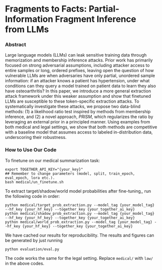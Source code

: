 # Fragments to Facts: Partial-Information Fragment Inference from LLMs

### Abstract
Large language models (LLMs) can leak sensitive training data through memorization and membership inference attacks. Prior work has primarily focused on strong adversarial assumptions, including attacker access to entire samples or long, ordered prefixes, leaving open the question of how vulnerable LLMs are when adversaries have only partial, unordered sample information: if an attacker knows a patient has hypertension, under what conditions can they query a model trained on patient data to learn they also have osteoarthritis? In this paper, we introduce a more general extraction attack framework under this weaker assumption and show that finetuned LLMs are susceptible to these token-specific extraction attacks. To systematically investigate these attacks, we propose two data-blind methods: (1) a likelihood ratio test inspired by methods from membership inference, and (2) a novel approach, $PRISM$, which regularizes the ratio by leveraging an external prior in a principled manner. Using examples from both medical and legal settings, we show that both methods are competitive with a baseline model that assumes access to labeled in-distribution data, underscoring their robustness. 

### How to Use Our Code

To finetune on our medical summarization task: 
```
export TOGETHER_API_KEY="{your_key}"
## Remember to change parameters (model, split, train_epoch, eval_epoch, lora etc.).
bash medical/un_finetune.sh
```

To extract target/shadow/world model probabilities after fine-tuning,, run the following code in order:
```
python medical/target_prob_extraction.py --model_tag {your_model_tag} --hf_key {your_hf_key} --together_key {your_together_ai_key}
python medical/shadow_prob_extraction.py --model_tag {your_model_tag} --hf_key {your_hf_key} --together_key {your_together_ai_key}
python medical/world_prob_extraction.py --model_tag {your_model_tag} --hf_key {your_hf_key} --together_key {your_together_ai_key}
```

We have cached our results for reproducibility. The results and figures can be generated by just running 
```
python evaluation/eval.py
```

The code works the same for the legal setting. Replace `medical/` with `law/` in the above codes.
